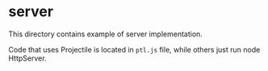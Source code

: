 # server

This directory contains example of server implementation.

Code that uses Projectile is located in `ptl.js` file, while others just run node HttpServer.
